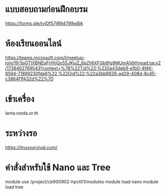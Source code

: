# แบบสอบถามก่อนฝึกอบรม
https://forms.gle/tvjDf57jRN4799wBA

# ห้องเรียนออนไลน์
https://teams.microsoft.com/l/meetup-join/19:5pGTlXBNEqFrHtjQo5SJKjuZ_6pZlj6XFGb6fg9MUmA1@thread.tacv2/1738462769543?context=%7B%22Tid%22:%220a43deb9-efb0-4f46-8594-71899230fda6%22,%22Oid%22:%22a3bb9828-ad29-408d-8c45-c3864f1f432d%22%7D

# เข้าเครื่อง
lanta.nstda.or.th

# ระหว่างรอ
https://linuxsurvival.com/

# คำสั่งสำหรับใช้ Nano และ Tree
module use /project/cb900902-hpct01/modules
module load nano
module load tree
